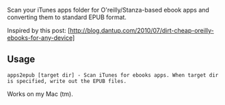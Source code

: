 Scan your iTunes apps folder for O'reilly/Stanza-based ebook apps and converting them to standard EPUB format.

Inspired by this post: [http://blog.dantup.com/2010/07/dirt-cheap-oreilly-ebooks-for-any-device]

Usage
-----

    apps2epub [target dir] - Scan iTunes for ebooks apps. When target dir is specified, write out the EPUB files.

Works on my Mac (tm).   
